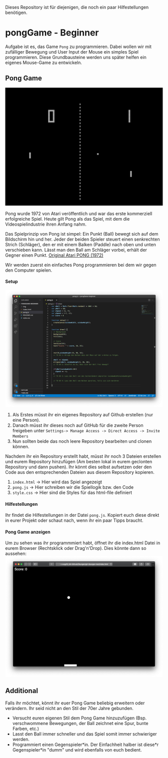 Dieses Repository ist für diejenigen, die noch ein paar Hilfestellungen benötigen. 

# pongGame - Beginner 
Aufgabe ist es, das Game `Pong` zu programmieren. Dabei wollen wir mit zufälliger Bewegung und User Input der Mouse ein simples Spiel programmieren. Diese Grundbausteine werden uns später helfen ein eigenes Mouse-Game zu entwickeln.

## Pong Game
![](/img/pong.png)

Pong wurde 1972 von Atari veröffentlich und war das erste kommerziell erfolgreiche Spiel. Heute gilt Pong als das Spiel, mit dem die Videospielindustrie ihren Anfang nahm.

Das Spielprinzip von Pong ist simpel: Ein Punkt (Ball) bewegt sich auf dem Bildschirm hin und her. Jeder der beiden Spieler steuert einen senkrechten Strich (Schläger), den er mit einem Balken (Paddle) nach oben und unten verschieben kann. Lässt man den Ball am Schläger vorbei, erhält der Gegner einen Punkt. [Original Atari PONG (1972)](https://www.youtube.com/watch?v=fiShX2pTz9A)

Wir werden zuerst ein einfaches Pong programmieren bei dem wir gegen den Computer spielen. 

#### Setup
![](/img/code.png)
1. Als Erstes müsst ihr ein eigenes Repository auf Github erstellen (nur eine Person). 
2. Danach müsst ihr dieses noch auf GitHub für die zweite Person freigeben unter `Settings-> Manage Access -> Direct Access -> Invite Members`
3. Nun sollten beide das noch leere Repository bearbeiten und clonen können. 

Nachdem ihr ein Repository erstellt habt, müsst ihr noch 3 Dateien erstellen und eurem Repository hinzufügen (Am besten lokal in eurem geclonten Repository und dann pushen). Ihr könnt dies selbst aufsetzen oder den Code aus den entsprechenden Dateien aus diesem Repository kopieren.  

1. `index.html` -> Hier wird das Spiel angezeigt 
2. `pong.js` -> Hier schreiben wir die Spiellogik bzw. den Code
3. `style.css` -> Hier sind die Styles für das html-file definiert

#### Hilfestellungen
Ihr findet die Hilfestellungen in der Datei `pong.js`. Kopiert euch diese direkt in eurer Projekt oder schaut nach, wenn ihr ein paar Tipps braucht. 

#### Pong Game anzeigen 
Um zu sehen was ihr programmmiert habt, öffnet ihr die index.html Datei in eurem Browser (Rechtsklick oder Drag'n'Drop). 
Dies könnte dann so aussehen: 
![](/img/index.jpg)

## Additional
Falls ihr möchtet, könnt ihr euer Pong Game beliebig erweitern oder verändern. Ihr seid nicht an den Stil der 70er Jahre gebunden.
* Versucht euren eigenen Stil dem Pong Game hinzuzufügen (Bsp. verschwommene Bewegungen, der Ball zeichnet eine Spur, bunte Farben, etc.)
* Lasst den Ball immer schneller und das Spiel somit immer schwieriger werden.
* Programmiert einen Gegenspieler\*in. Der Einfachheit halber ist diese*r Gegenspieler\*in "dumm" und wird ebenfalls von euch bedient. 